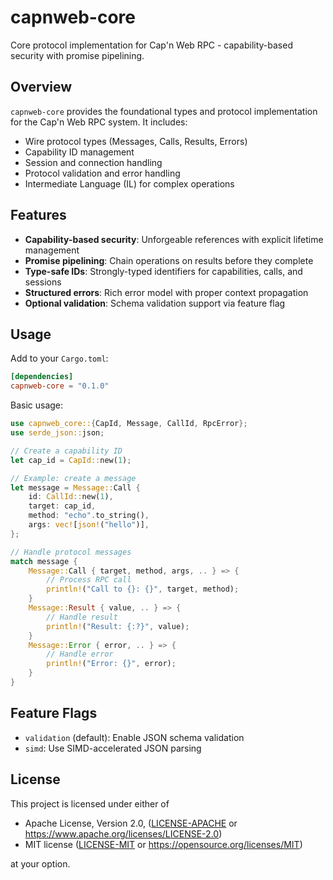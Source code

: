 # capnweb-core

Core protocol implementation for Cap'n Web RPC - capability-based security with promise pipelining.

## Overview

`capnweb-core` provides the foundational types and protocol implementation for the Cap'n Web RPC system. It includes:

- Wire protocol types (Messages, Calls, Results, Errors)
- Capability ID management
- Session and connection handling
- Protocol validation and error handling
- Intermediate Language (IL) for complex operations

## Features

- **Capability-based security**: Unforgeable references with explicit lifetime management
- **Promise pipelining**: Chain operations on results before they complete
- **Type-safe IDs**: Strongly-typed identifiers for capabilities, calls, and sessions
- **Structured errors**: Rich error model with proper context propagation
- **Optional validation**: Schema validation support via feature flag

## Usage

Add to your `Cargo.toml`:

```toml
[dependencies]
capnweb-core = "0.1.0"
```

Basic usage:

```rust
use capnweb_core::{CapId, Message, CallId, RpcError};
use serde_json::json;

// Create a capability ID
let cap_id = CapId::new(1);

// Example: create a message
let message = Message::Call {
    id: CallId::new(1),
    target: cap_id,
    method: "echo".to_string(),
    args: vec![json!("hello")],
};

// Handle protocol messages
match message {
    Message::Call { target, method, args, .. } => {
        // Process RPC call
        println!("Call to {}: {}", target, method);
    }
    Message::Result { value, .. } => {
        // Handle result
        println!("Result: {:?}", value);
    }
    Message::Error { error, .. } => {
        // Handle error
        println!("Error: {}", error);
    }
}
```

## Feature Flags

- `validation` (default): Enable JSON schema validation
- `simd`: Use SIMD-accelerated JSON parsing

## License

This project is licensed under either of

 * Apache License, Version 2.0, ([LICENSE-APACHE](https://github.com/currentspace/capn-rs/blob/main/LICENSE-APACHE) or https://www.apache.org/licenses/LICENSE-2.0)
 * MIT license ([LICENSE-MIT](https://github.com/currentspace/capn-rs/blob/main/LICENSE-MIT) or https://opensource.org/licenses/MIT)

at your option.